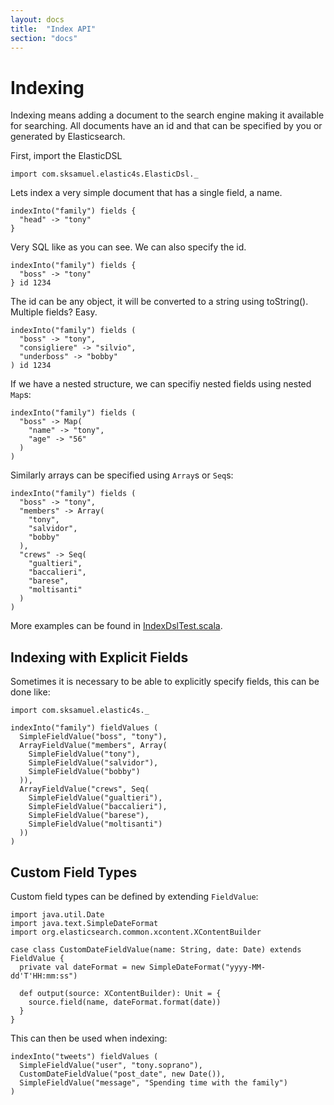 ```yaml
---
layout: docs
title:  "Index API"
section: "docs"
---
```


# Indexing

Indexing means adding a document to the search engine making it available for searching. All documents have an id
and that can be specified by you or generated by Elasticsearch.

First, import the ElasticDSL

```tut:silent
import com.sksamuel.elastic4s.ElasticDsl._
```

Lets index a very simple document that has a single field, a name.

```tut:silent
indexInto("family") fields {
  "head" -> "tony"
}
```

Very SQL like as you can see. We can also specify the id.

```tut:silent
indexInto("family") fields {
  "boss" -> "tony"
} id 1234
```

The id can be any object, it will be converted to a string using toString().
Multiple fields? Easy.

```tut:silent
indexInto("family") fields (
  "boss" -> "tony",
  "consigliere" -> "silvio",
  "underboss" -> "bobby"
) id 1234
```

If we have a nested structure, we can specifiy nested fields using nested `Map`s:

```tut:silent
indexInto("family") fields (
  "boss" -> Map(
    "name" -> "tony",
    "age" -> "56"
  )
)
```

Similarly arrays can be specified using `Array`s or `Seq`s:

```tut:silent
indexInto("family") fields (
  "boss" -> "tony",
  "members" -> Array(
    "tony",
    "salvidor",
    "bobby"
  ),
  "crews" -> Seq(
    "gualtieri",
    "baccalieri",
    "barese",
    "moltisanti"
  )
)
```


More examples can be found in [IndexDslTest.scala](../elastic4s-core-tests/src/test/scala/com/sksamuel/elastic4s/indexes/IndexDslTest.scala).

## Indexing with Explicit Fields

Sometimes it is necessary to be able to explicitly specify fields, this can be done like:

```tut:silent
import com.sksamuel.elastic4s._

indexInto("family") fieldValues (
  SimpleFieldValue("boss", "tony"),
  ArrayFieldValue("members", Array(
    SimpleFieldValue("tony"),
    SimpleFieldValue("salvidor"),
    SimpleFieldValue("bobby")
  )),
  ArrayFieldValue("crews", Seq(
    SimpleFieldValue("gualtieri"),
    SimpleFieldValue("baccalieri"),
    SimpleFieldValue("barese"),
    SimpleFieldValue("moltisanti")
  ))
)
```

## Custom Field Types

Custom field types can be defined by extending `FieldValue`:

```tut:silent
import java.util.Date
import java.text.SimpleDateFormat
import org.elasticsearch.common.xcontent.XContentBuilder

case class CustomDateFieldValue(name: String, date: Date) extends FieldValue {
  private val dateFormat = new SimpleDateFormat("yyyy-MM-dd'T'HH:mm:ss")

  def output(source: XContentBuilder): Unit = {
    source.field(name, dateFormat.format(date))
  }
}
```

This can then be used when indexing:

```tut:silent
indexInto("tweets") fieldValues (
  SimpleFieldValue("user", "tony.soprano"),
  CustomDateFieldValue("post_date", new Date()),
  SimpleFieldValue("message", "Spending time with the family")
)
```
